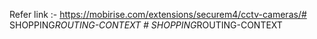 Refer link :- https://mobirise.com/extensions/securem4/cctv-cameras/#   S H O P P I N G _ R O U T I N G - C O N T E X T  
 #   S H O P P I N G _ R O U T I N G - C O N T E X T  
 